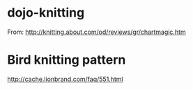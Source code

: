 # dojo-knitting

From: http://knitting.about.com/od/reviews/gr/chartmagic.htm


# Bird knitting pattern


http://cache.lionbrand.com/faq/551.html
